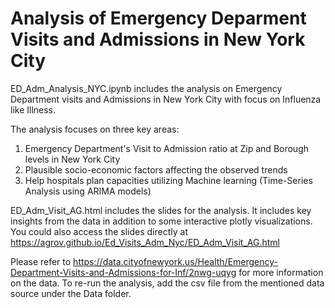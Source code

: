 # Analysis of Emergency Deparment Visits and Admissions in New York City
  
ED_Adm_Analysis_NYC.ipynb includes the analysis on Emergency Department visits and Admissions in New York City with focus on Influenza like Illness. 

The analysis focuses on three key areas:
1) Emergency Department's Visit to Admission ratio at Zip and Borough levels in New York City
2) Plausible socio-economic factors affecting the observed trends
3) Help hospitals plan capacities utilizing Machine learning (Time-Series Analysis using ARIMA models) 

ED_Adm_Visit_AG.html includes the slides for the analysis. It includes key insights from the data in addition to some interactive plotly visualizations.
You could also access the slides directly at https://agrov.github.io/Ed_Visits_Adm_Nyc/ED_Adm_Visit_AG.html

Please refer to https://data.cityofnewyork.us/Health/Emergency-Department-Visits-and-Admissions-for-Inf/2nwg-uqyg for more information on the data. To re-run the analysis, add the csv file from the mentioned data source under the Data folder.
